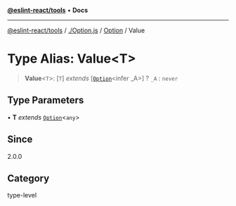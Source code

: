 [**@eslint-react/tools**](../../../../README.md) • **Docs**

***

[@eslint-react/tools](../../../../README.md) / [./Option.js](../../../README.md) / [Option](../README.md) / Value

# Type Alias: Value\<T\>

> **Value**\<`T`\>: [`T`] *extends* [[`Option`](../../../type-aliases/Option.md)\<infer \_A\>] ? `_A` : `never`

## Type Parameters

• **T** *extends* [`Option`](../../../type-aliases/Option.md)\<`any`\>

## Since

2.0.0

## Category

type-level
